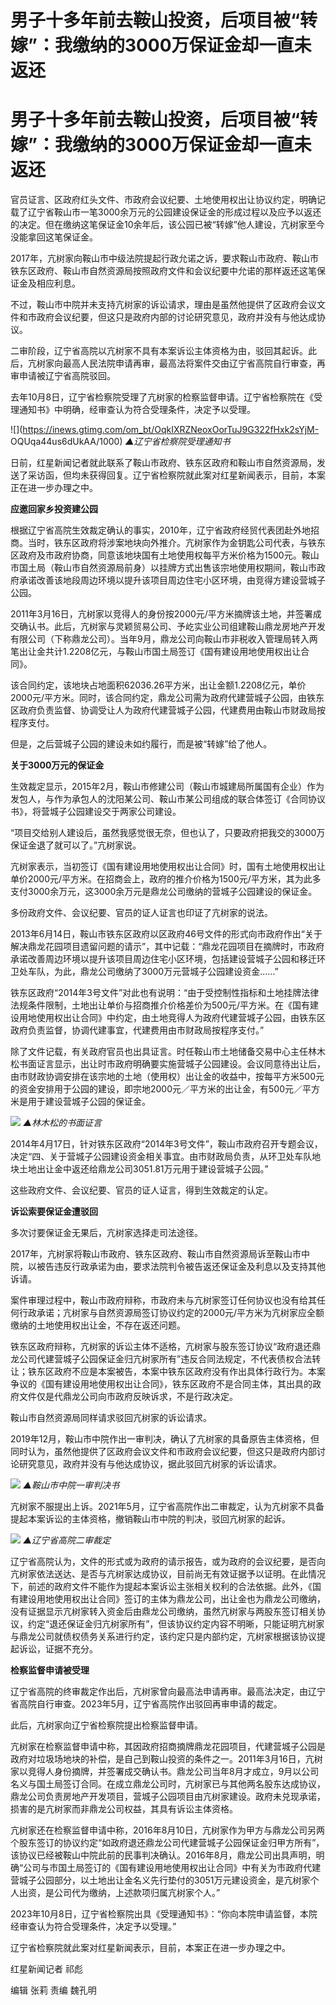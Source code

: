 # 男子十多年前去鞍山投资，后项目被“转嫁”：我缴纳的3000万保证金却一直未返还

# 男子十多年前去鞍山投资，后项目被“转嫁”：我缴纳的3000万保证金却一直未返还

官员证言、区政府红头文件、市政府会议纪要、土地使用权出让协议约定，明确记载了辽宁省鞍山市一笔3000余万元的公园建设保证金的形成过程以及应予以返还的决定。但在缴纳这笔保证金10余年后，该公园已被“转嫁”他人建设，亢树家至今没能拿回这笔保证金。

2017年，亢树家向鞍山市中级法院提起行政允诺之诉，要求鞍山市政府、鞍山市铁东区政府、鞍山市自然资源局按照政府文件和会议纪要中允诺的那样返还这笔保证金及相应利息。

不过，鞍山市中院并未支持亢树家的诉讼请求，理由是虽然他提供了区政府会议文件和市政府会议纪要，但这只是政府内部的讨论研究意见，政府并没有与他达成协议。

二审阶段，辽宁省高院以亢树家不具有本案诉讼主体资格为由，驳回其起诉。此后，亢树家向最高人民法院申请再审，最高法将案件交由辽宁省高院自行审查，再审申请被辽宁省高院驳回。

去年10月8日，辽宁省检察院受理了亢树家的检察监督申请。辽宁省检察院在《受理通知书》中明确，经审查认为符合受理条件，决定予以受理。

![](https://inews.gtimg.com/om_bt/OqkIXRZNeoxOorTuJ9G322fHxk2sYjM-
OQUqa44us6dUkAA/1000) _▲辽宁省检察院受理通知书_

日前，红星新闻记者就此联系了鞍山市政府、铁东区政府和鞍山市自然资源局，发送了采访函，但均未获得回复。辽宁省检察院就此案对红星新闻表示，目前，本案正在进一步办理之中。

**应邀回家乡投资建公园**

根据辽宁省高院生效裁定确认的事实，2010年，辽宁省政府经贸代表团赴外地招商。当时，铁东区政府将涉案地块向外推介。亢树家作为金钥匙公司代表，与铁东区政府及市政府协商，同意该地块国有土地使用权每平方米价格为1500元。鞍山市国土局（鞍山市自然资源局前身）以挂牌方式出售该宗地使用权期间，鞍山市政府承诺改善该地段周边环境以提升该项目周边住宅小区环境，由竞得方建设营城子公园。

2011年3月16日，亢树家以竞得人的身份按2000元/平方米摘牌该土地，并签署成交确认书。此后，亢树家与灵颖贸易公司、予屹实业公司组建鞍山鼎龙房地产开发有限公司（下称鼎龙公司）。当年9月，鼎龙公司向鞍山市非税收入管理局转入两笔出让金共计1.2208亿元，与鞍山市国土局签订《国有建设用地使用权出让合同》。

该合同约定，该地块占地面积62036.26平方米，出让金额1.2208亿元，单价2000元/平方米。同时，该合同约定，鼎龙公司需为政府代建营城子公园，由铁东区政府负责监督、协调受让人为政府代建营城子公园，代建费用由鞍山市财政局按程序支付。

但是，之后营城子公园的建设未如约履行，而是被“转嫁”给了他人。

**关于3000万元的保证金**

生效裁定显示，2015年2月，鞍山市修建公司（鞍山市城建局所属国有企业）作为发包人，与作为承包人的沈阳某公司、鞍山市某公司组成的联合体签订《合同协议书》，将营城子公园建设交于两家公司建设。

“项目交给别人建设后，虽然我感觉很无奈，但也认了，只要政府把我交的3000万保证金退了就可以了。”亢树家说。

亢树家表示，当初签订《国有建设用地使用权出让合同》时，国有土地使用权出让单价2000元/平方米。在招商会上，政府的推介价格为1500元/平方米，其为此多支付3000余万元，这3000余万元是鼎龙公司缴纳的营城子公园建设的保证金。

多份政府文件、会议纪要、官员的证人证言也印证了亢树家的说法。

2013年6月14日，鞍山市铁东区政府以区政府46号文件的形式向市政府作出“关于解决鼎龙花园项目遗留问题的请示”，其中记载：“鼎龙花园项目在摘牌时，市政府承诺改善周边环境以提升该项目周边住宅小区环境，包括建设营城子公园和移迁环卫处车队，为此，鼎龙公司缴纳了3000万元营城子公园建设资金……”

铁东区政府“2014年3号文件”对此也有说明：“由于受控制性指标和土地挂牌法律法规条件限制，土地出让单价与招商推介价格差价为500元/平方米。在《国有建设用地使用权出让合同》中约定，由土地竞得人为政府代建营城子公园，由铁东区政府负责监督，协调代建事宜，代建费用由市财政局按程序支付。”

除了文件记载，有关政府官员也出具证言。时任鞍山市土地储备交易中心主任林木松书面证言显示，出让时市政府明确要实施营城子公园建设。会议同意待出让后，由市财政协调安排在该宗地的土地（使用权）出让金的收益中，按每平方米500元的资金安排用于公园的建设，即宗地2000元／平方米的出让金，有500元／平方米是用于建设营城子公园的保证金。

![](https://inews.gtimg.com/om_bt/OKDf3UoglwpRPmEuRVJA8lY3cS8g7TPRD7aq1_Vy0R70IAA/1000)
_▲林木松的书面证言_

2014年4月17日，针对铁东区政府“2014年3号文件”，鞍山市政府召开专题会议，决定“四、关于营城子公园建设资金相关事宜。由市财政局负责，从环卫处车队地块土地出让金中返还给鼎龙公司3051.81万元用于建设营城子公园。”

这些政府文件、会议纪要、官员的证人证言，得到生效裁定的认定。

**诉讼索要保证金遭驳回**

多次讨要保证金无果后，亢树家选择走司法途径。

2017年，亢树家将鞍山市政府、铁东区政府、鞍山市自然资源局诉至鞍山市中院，以被告违反行政承诺为由，要求法院判令被告返还保证金及利息以及支持其他诉请。

案件审理过程中，鞍山市政府辩称，市政府未与亢树家签订任何协议也没有给其任何行政承诺；亢树家与自然资源局签订协议约定的2000元/平方米为亢树家应全额缴纳的土地使用权出让金，不存在返还问题。

铁东区政府辩称，亢树家的诉讼主体不适格，亢树家与股东签订协议“政府退还鼎龙公司代建营城子公园保证金归亢树家所有”违反合同法规定，不代表债权合法转让；铁东区政府不应是本案被告，本案中铁东区政府没有作出具体行政行为。本案争议的《国有建设用地使用权出让合同》，铁东区政府不是合同主体，其出具的政府文件仅是代鼎龙公司向市政府反映诉求，不是行政决定。

鞍山市自然资源局同样请求驳回亢树家的诉讼请求。

2019年12月，鞍山市中院作出一审判决，确认了亢树家的具备原告主体资格，但同时认为，虽然他提供了区政府会议文件和市政府会议纪要，但这只是政府内部讨论研究意见，政府并没有与他达成协议，据此驳回亢树家的诉讼请求。

![](https://inews.gtimg.com/om_bt/Oxb9qiDm0rvt4UL4WEvOYUTl6DpBPPwYAXQ6dVDZZnZ6QAA/1000)
_▲鞍山市中院一审判决书_

亢树家不服提出上诉。2021年5月，辽宁省高院作出二审裁定，认为亢树家不具备提起本案诉讼的主体资格，撤销鞍山市中院的判决，驳回亢树家的起诉。

![](https://inews.gtimg.com/om_bt/OG23OD91Wq8ApO3gfmAse4efN6vpcN5B8k8hps0oZy1igAA/1000)
_▲辽宁省高院二审裁定_

辽宁省高院认为，文件的形式或为政府的请示报告，或为政府的会议纪要，是否向亢树家依法送达、是否与亢树家达成协议，目前尚无有效证据予以证明。在此情况下，前述的政府文件不能作为提起本案诉讼主张相关权利的合法依据。此外，《国有建设用地使用权出让合同》签订的主体为鼎龙公司，出让金也为鼎龙公司缴纳，没有证据显示亢树家转入资金后由鼎龙公司缴纳，虽然亢树家与两股东签订相关协议，约定“退还保证金归亢树家所有”，但该协议约定内容不明晰，只能证明亢树家与鼎龙公司就债权债务关系进行约定，该约定只是内部约定，亢树家根据该协议提起诉讼，证据不充分。

**检察监督申请被受理**

辽宁省高院的终审裁定作出后，亢树家曾向最高法申请再审。最高法决定，由辽宁省高院自行审查。2023年5月，辽宁省高院作出驳回再审申请的裁定。

此后，亢树家向辽宁省检察院提出检察监督申请。

亢树家在检察监督申请中称，其因政府招商摘牌鼎龙花园项目，代建营城子公园是政府对垃圾场地块的补偿，是自己到鞍山投资的条件之一。2011年3月16日，亢树家以竞得人身份摘牌，并签署成交确认书。鼎龙公司当年8月才成立，9月以公司名义与国土局签订合同。在成立鼎龙公司时，亢树家已与其他两名股东达成协议，鼎龙公司负责房地产开发项目，营城子公园项目由亢树家建设。政府未兑现承诺，损害的是亢树家而非鼎龙公司权益，其具有诉讼主体资格。

亢树家还在检察监督申请中称，2016年8月10日，亢树家作为甲方与鼎龙公司另两个股东签订的协议约定“如政府退还鼎龙公司代建营城子公园保证金归甲方所有”，该协议已经被鞍山中院此前的民事判决确认。2016年8月，鼎龙公司出具声明，明确“公司与市国土局签订的《国有建设用地使用权出让合同》中有关为市政府代建营城子公园部分，以土地出让金名义先行垫付的3051万元建设资金，是亢树家个人出资，是公司代为缴纳，上述款项归属亢树家个人。”

2023年10月8日，辽宁省检察院出具《受理通知书》：“你向本院申请监督，本院经审查认为符合受理条件，决定予以受理。”

辽宁省检察院就此案对红星新闻表示，目前，本案正在进一步办理之中。

红星新闻记者 祁彪

编辑 张莉 责编 魏孔明

